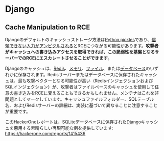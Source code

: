 # Django

## Cache Manipulation to RCE
Djangoのデフォルトのキャッシュストレージ方法は[Python pickles](https://docs.python.org/3/library/pickle.html)であり、[信頼できない入力がアンピクルされる](https://media.blackhat.com/bh-us-11/Slaviero/BH_US_11_Slaviero_Sour_Pickles_Slides.pdf)とRCEにつながる可能性があります。**攻撃者がキャッシュへの書き込みアクセスを取得できれば、この脆弱性を基盤となるサーバーでのRCEにエスカレートさせることができます**。

Djangoのキャッシュは、[Redis](https://github.com/django/django/blob/48a1929ca050f1333927860ff561f6371706968a/django/core/cache/backends/redis.py#L12)、[メモリ](https://github.com/django/django/blob/48a1929ca050f1333927860ff561f6371706968a/django/core/cache/backends/locmem.py#L16)、[ファイル](https://github.com/django/django/blob/48a1929ca050f1333927860ff561f6371706968a/django/core/cache/backends/filebased.py#L16)、または[データベース](https://github.com/django/django/blob/48a1929ca050f1333927860ff561f6371706968a/django/core/cache/backends/db.py#L95)のいずれかに保存されます。Redisサーバーまたはデータベースに保存されたキャッシュは、最も攻撃ベクターとなる可能性が高い（RedisインジェクションおよびSQLインジェクション）が、攻撃者はファイルベースのキャッシュを使用して任意の書き込みをRCEに変えることもできるかもしれません。メンテナはこれを非問題としてマークしています。キャッシュファイルフォルダー、SQLテーブル名、およびRedisサーバーの詳細は、実装に基づいて異なることに注意することが重要です。

このHackerOneレポートは、SQLiteデータベースに保存されたDjangoキャッシュを悪用する素晴らしい再現可能な例を提供しています: https://hackerone.com/reports/1415436

